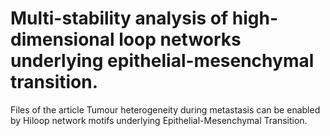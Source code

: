 # Multi-stability analysis of high-dimensional loop networks underlying epithelial-mesenchymal transition.
Files of the article Tumour heterogeneity during metastasis can be enabled by Hiloop network motifs underlying Epithelial-Mesenchymal Transition.
